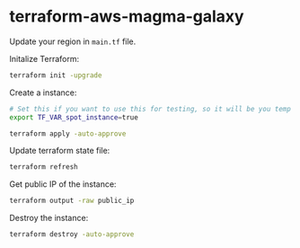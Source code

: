 # terraform-aws-magma-galaxy

Update your region in `main.tf` file.

Initalize Terraform:
```bash
terraform init -upgrade
```

Create a instance:
```bash
# Set this if you want to use this for testing, so it will be you temp instance with 70% discount.
export TF_VAR_spot_instance=true

terraform apply -auto-approve
```

Update terraform state file:
```bash
terraform refresh
```

Get public IP of the instance:
```bash
terraform output -raw public_ip
```

Destroy the instance:
```bash
terraform destroy -auto-approve
```
